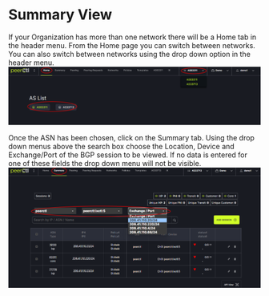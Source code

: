 # Summary View
If your Organization has more than one network there will be a Home tab in the header menu. From the Home page you can switch between networks. You can also switch between networks using the drop down option in the header menu.
   ![](img/home.png)

Once the ASN has been chosen, click on the Summary tab. Using the drop down menus above the search box choose the Location, Device and Exchange/Port of the BGP session to be viewed. If no data is entered for one of these fields the drop down menu will not be visible. 
   ![](img/summary.png)
